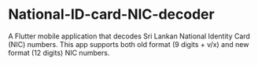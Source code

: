 # National-ID-card-NIC-decoder
A Flutter mobile application that decodes Sri Lankan National Identity Card (NIC) numbers. This app supports both old format (9 digits + v/x) and new format (12 digits) NIC numbers.
